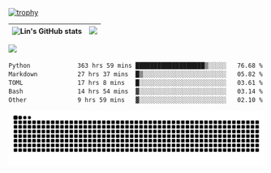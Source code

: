 [![trophy](https://github-profile-trophy.vercel.app/?username=ocss884&column=7)](https://github.com/ocss884)

| ![Lin's GitHub stats](https://github-readme-stats.vercel.app/api?username=ocss884&show_icons=true&hide_border=True&count_private=true) | ![](https://github-readme-streak-stats.herokuapp.com?user=ocss884&hide_border=true&date_format=M%20j%5B%2C%20Y%5D&ring=7EDDCF&fire=7EDDCF") |
| ------------------------------------------------------------ | ------------------------------------------------------------ |

![](https://komarev.com/ghpvc/?username=ocss884&color=brightgreen)

<!--START_SECTION:waka-->

```txt
Python             363 hrs 59 mins ███████████████████▒░░░░░   76.68 %
Markdown           27 hrs 37 mins  █▒░░░░░░░░░░░░░░░░░░░░░░░   05.82 %
TOML               17 hrs 8 mins   █░░░░░░░░░░░░░░░░░░░░░░░░   03.61 %
Bash               14 hrs 54 mins  ▓░░░░░░░░░░░░░░░░░░░░░░░░   03.14 %
Other              9 hrs 59 mins   ▓░░░░░░░░░░░░░░░░░░░░░░░░   02.10 %
```

<!--END_SECTION:waka-->

<p align="center">
   <img src="https://github.com/ocss884/ocss884/blob/output/github-snake.svg" alt="snake">
</p>
